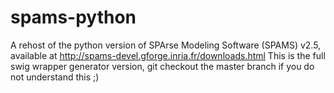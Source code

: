spams-python
============

A rehost of the python version of SPArse Modeling Software (SPAMS) v2.5, available at http://spams-devel.gforge.inria.fr/downloads.html
This is the full swig wrapper generator version, git checkout the master branch if you do not understand this ;)
